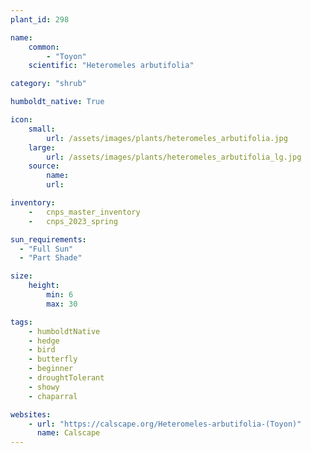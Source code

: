 ```yaml
---
plant_id: 298

name: 
    common: 
        - "Toyon" 
    scientific: "Heteromeles arbutifolia"

category: "shrub"

humboldt_native: True

icon: 
    small: 
        url: /assets/images/plants/heteromeles_arbutifolia.jpg     
    large: 
        url: /assets/images/plants/heteromeles_arbutifolia_lg.jpg 
    source: 
        name: 
        url: 

inventory: 
    -   cnps_master_inventory
    -   cnps_2023_spring

sun_requirements:
  - "Full Sun"
  - "Part Shade"

size:
    height: 
        min: 6
        max: 30

tags:
    - humboldtNative
    - hedge
    - bird
    - butterfly
    - beginner
    - droughtTolerant
    - showy
    - chaparral

websites:
    - url: "https://calscape.org/Heteromeles-arbutifolia-(Toyon)"
      name: Calscape
---
```



